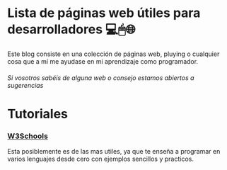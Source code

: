# Lista de páginas web útiles para desarrolladores 💻🖱🌐

Este blog consiste en una colección de páginas web, pluying o cualquier cosa que a mí me ayudase en mi aprendizaje como programador.
###### *Si vosotros sabéis de alguna web o consejo estamos abiertos a sugerencias*


# Tutoriales

### [W3Schools](https://www.w3schools.com/)
Esta posiblemente es de las mas utiles, ya que te enseña a programar en varios lenguajes desde cero con ejemplos sencillos y practicos. 

